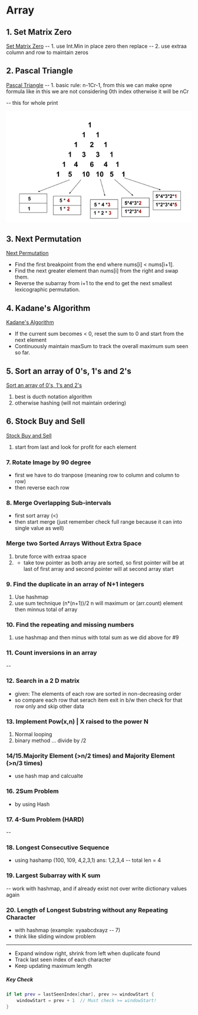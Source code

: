 # Array

## 1. Set Matrix Zero

[Set Matrix Zero](/Arrays/Medium/setMatrixZero.md)
-- 1. use Int.Min in place zero then replace
-- 2. use extraa column and row to maintain zeros

## 2. Pascal Triangle

[Pascal Triangle](/Arrays/Hard/pascal.md)
-- 1. basic rule: n-1Cr-1, from this we can make opne formula like 
in this we are not considering 0th index otherwise it will be nCr

-- this for whole print 

![alt text](/images_arr/pascal1.png)

## 3. Next Permutation

[Next Permutation](/Arrays/Medium/next_permutation.md)
- Find the first breakpoint from the end where nums[i] < nums[i+1].
- Find the next greater element than nums[i] from the right and swap them.
- Reverse the subarray from i+1 to the end to get the next smallest lexicographic permutation.

## 4. Kadane's Algorithm

[Kadane's Algorithm](/Arrays/Medium/KadaneORmaxSubArrSum.md)
- If the current sum becomes < 0, reset the sum to 0 and start from the next element
- Continuously maintain maxSum to track the overall maximum sum seen so far.

## 5. Sort an array of 0's, 1's and 2's
[Sort an array of 0's, 1's and 2's](/Arrays/Medium/Sort0s1s2s.md)
1. best is ducth notation algorithm
2. otherwise hashing (will not maintain ordering)

## 6. Stock Buy and Sell

[Stock Buy and Sell](/Arrays/Medium/StockBuyAndSell.md)
1. start from last and look for profit for each element

### 7. Rotate Image by 90 degree
- first we have to do tranpose (meaning row to column and column to row)
- then reverse each row

### 8. Merge Overlapping Sub-intervals
- first sort array (<)
- then start merge (just remember check full range because it can into single value as well)

### Merge two Sorted Arrays Without Extra Space
1. brute force with extraa space 
2. - take tow pointer as both array are sorted, so first pointer will be at last of first array and second pointer will at second array start


### 9. Find the duplicate in an array of N+1 integers
1. Use hashmap 
2. use sum technique (n*(n+1))/2 n will maximum or (arr.count) element then minnus total of array 

### 10. Find the repeating and missing numbers
1. use hashmap and then minus with total sum as we did above for #9

### 11. Count inversions in an array
--


### 12. Search in a 2 D matrix
- given: The elements of each row are sorted in non-decreasing order
- so compare each row that serach item exit in b/w then check for that row only and skip other data 


### 13. Implement Pow(x,n) | X raised to the power N
1. Normal looping 
2. binary method ... divide by /2


### 14/15.Majority Element (>n/2 times) and Majority Element (>n/3 times)
- use hash map and calcualte 

### 16. 2Sum Problem
- by using Hash 


### 17. 4-Sum Problem (HARD)
--

### 18. Longest Consecutive Sequence
- using hashamp (100, 109, 4,2,3,1) ans: 1,2,3,4 -- total len = 4

### 19. Largest Subarray with K sum
-- work with hashmap, and if already exist not over write dictionary values again


### 20. Length of Longest Substring without any Repeating Character
- with hashmap (example: xyaabcdxayz -- 7)
- think like sliding window problem
-----
- Expand window right, shrink from left when duplicate found
- Track last seen index of each character
- Keep updating maximum length 
##### Key Check
```swift
if let prev = lastSeenIndex[char], prev >= windowStart {
    windowStart = prev + 1  // Must check >= windowStart!
}

 




